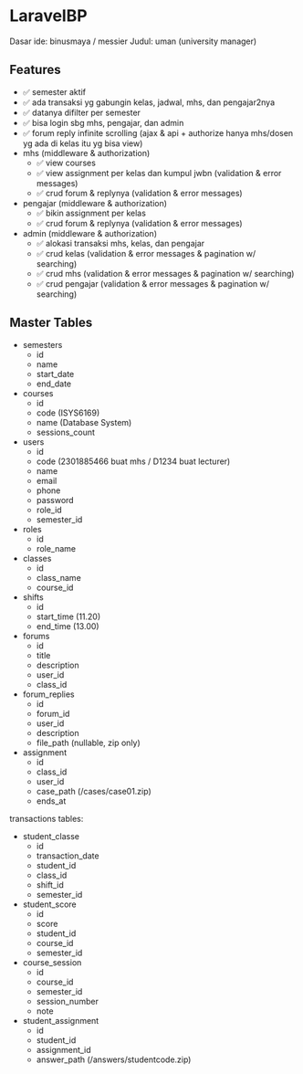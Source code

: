 # LaravelBP

Dasar ide: binusmaya / messier
Judul: uman (university manager)

## Features

- ✅ semester aktif
- ✅ ada transaksi yg gabungin kelas, jadwal, mhs, dan pengajar2nya
- ✅ datanya difilter per semester
- ✅ bisa login sbg mhs, pengajar, dan admin
- ✅ forum reply infinite scrolling (ajax & api + authorize hanya mhs/dosen yg ada di kelas itu yg bisa view)
- mhs (middleware & authorization)
  - ✅ view courses
  - ✅ view assignment per kelas dan kumpul jwbn (validation & error messages)
  - ✅ crud forum & replynya (validation & error messages)
- pengajar (middleware & authorization)
  - ✅ bikin assignment per kelas
  - ✅ crud forum & replynya (validation & error messages)
- admin (middleware & authorization)
  - ✅ alokasi transaksi mhs, kelas, dan pengajar
  - ✅ crud kelas (validation & error messages & pagination w/ searching)
  - ✅ crud mhs (validation & error messages & pagination w/ searching)
  - ✅ crud pengajar (validation & error messages & pagination w/ searching)

## Master Tables

- semesters
  - id
  - name
  - start_date
  - end_date
- courses
  - id
  - code (ISYS6169)
  - name (Database System)
  - sessions_count
- users
  - id
  - code (2301885466 buat mhs / D1234 buat lecturer)
  - name
  - email
  - phone
  - password
  - role_id
  - semester_id
- roles
  - id
  - role_name
- classes
  - id
  - class_name
  - course_id
- shifts
  - id
  - start_time (11.20)
  - end_time (13.00)
- forums
  - id
  - title
  - description
  - user_id
  - class_id
- forum_replies
  - id
  - forum_id
  - user_id
  - description
  - file_path (nullable, zip only)
- assignment
  - id
  - class_id
  - user_id
  - case_path (/cases/case01.zip)
  - ends_at

transactions tables:
- student_classe
  - id
  - transaction_date
  - student_id
  - class_id
  - shift_id
  - semester_id
- student_score
  - id
  - score
  - student_id
  - course_id
  - semester_id
- course_session
  - id
  - course_id
  - semester_id
  - session_number
  - note
- student_assignment
  - id
  - student_id
  - assignment_id
  - answer_path (/answers/studentcode.zip)
